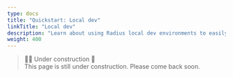 ```yaml
---
type: docs
title: "Quickstart: Local dev"
linkTitle: "Local dev"
description: "Learn about using Radius local dev environments to easily create and test applications." 
weight: 400
---
```


> 👷‍♂️ Under construction 🚧 <br>
This page is still under construction. Please come back soon.